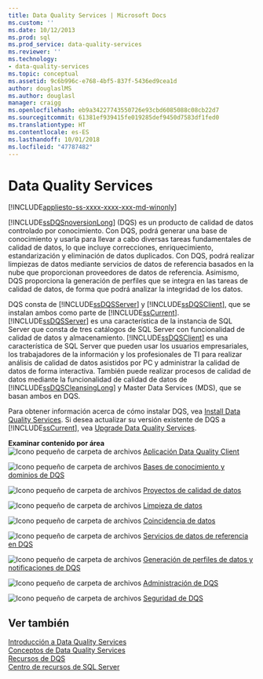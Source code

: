 ```yaml
---
title: Data Quality Services | Microsoft Docs
ms.custom: ''
ms.date: 10/12/2013
ms.prod: sql
ms.prod_service: data-quality-services
ms.reviewer: ''
ms.technology:
- data-quality-services
ms.topic: conceptual
ms.assetid: 9c6b996c-e768-4bf5-837f-5436ed9cea1d
author: douglaslMS
ms.author: douglasl
manager: craigg
ms.openlocfilehash: eb9a34227743550726e93cbd6085088c08cb22d7
ms.sourcegitcommit: 61381ef939415fe019285def9450d7583df1fed0
ms.translationtype: HT
ms.contentlocale: es-ES
ms.lasthandoff: 10/01/2018
ms.locfileid: "47787482"
---
```

# <a name="data-quality-services"></a>Data Quality Services

[!INCLUDE[appliesto-ss-xxxx-xxxx-xxx-md-winonly](../includes/appliesto-ss-xxxx-xxxx-xxx-md-winonly.md)]

[!INCLUDE[ssDQSnoversionLong](../includes/ssdqsnoversionlong-md.md)] (DQS) es un producto de calidad de datos controlado por conocimiento. Con DQS, podrá generar una base de conocimiento y usarla para llevar a cabo diversas tareas fundamentales de calidad de datos, lo que incluye correcciones, enriquecimiento, estandarización y eliminación de datos duplicados. Con DQS, podrá realizar limpiezas de datos mediante servicios de datos de referencia basados en la nube que proporcionan proveedores de datos de referencia. Asimismo, DQS proporciona la generación de perfiles que se integra en las tareas de calidad de datos, de forma que podrá analizar la integridad de los datos.  
  
 DQS consta de [!INCLUDE[ssDQSServer](../includes/ssdqsserver-md.md)] y [!INCLUDE[ssDQSClient](../includes/ssdqsclient-md.md)], que se instalan ambos como parte de [!INCLUDE[ssCurrent](../includes/sscurrent-md.md)]. [!INCLUDE[ssDQSServer](../includes/ssdqsserver-md.md)] es una característica de la instancia de SQL Server que consta de tres catálogos de SQL Server con funcionalidad de calidad de datos y almacenamiento. [!INCLUDE[ssDQSClient](../includes/ssdqsclient-md.md)] es una característica de SQL Server que pueden usar los usuarios empresariales, los trabajadores de la información y los profesionales de TI para realizar análisis de calidad de datos asistidos por PC y administrar la calidad de datos de forma interactiva. También puede realizar procesos de calidad de datos mediante la funcionalidad de calidad de datos de [!INCLUDE[ssDQSCleansingLong](../includes/ssdqscleansinglong-md.md)] y Master Data Services (MDS), que se basan ambos en DQS.  
  
 Para obtener información acerca de cómo instalar DQS, vea [Install Data Quality Services](../data-quality-services/install-windows/install-data-quality-services.md). Si desea actualizar su versión existente de DQS a [!INCLUDE[ssCurrent](../includes/sscurrent-md.md)], vea [Upgrade Data Quality Services](../database-engine/install-windows/upgrade-data-quality-services.md).  
  
 **Examinar contenido por área**  
 ![Icono pequeño de carpeta de archivos](../analysis-services/media/filefolder-small.png "Icono pequeño de carpeta de archivos") [Aplicación Data Quality Client](../data-quality-services/data-quality-client-application.md)  
  
 ![Icono pequeño de carpeta de archivos](../analysis-services/media/filefolder-small.png "Icono pequeño de carpeta de archivos") [Bases de conocimiento y dominios de DQS](../data-quality-services/dqs-knowledge-bases-and-domains.md)  
  
 ![Icono pequeño de carpeta de archivos](../analysis-services/media/filefolder-small.png "Icono pequeño de carpeta de archivos") [Proyectos de calidad de datos](../data-quality-services/data-quality-projects-dqs.md)  
  
 ![Icono pequeño de carpeta de archivos](../analysis-services/media/filefolder-small.png "Icono pequeño de carpeta de archivos") [Limpieza de datos](../data-quality-services/data-cleansing.md)  
  
 ![Icono pequeño de carpeta de archivos](../analysis-services/media/filefolder-small.png "Icono pequeño de carpeta de archivos") [Coincidencia de datos](../data-quality-services/data-matching.md)  
  
 ![Icono pequeño de carpeta de archivos](../analysis-services/media/filefolder-small.png "Icono pequeño de carpeta de archivos") [Servicios de datos de referencia en DQS](../data-quality-services/reference-data-services-in-dqs.md)  
  
 ![Icono pequeño de carpeta de archivos](../analysis-services/media/filefolder-small.png "Icono pequeño de carpeta de archivos") [Generación de perfiles de datos y notificaciones de DQS](../data-quality-services/data-profiling-and-notifications-in-dqs.md)  
  
 ![Icono pequeño de carpeta de archivos](../analysis-services/media/filefolder-small.png "Icono pequeño de carpeta de archivos") [Administración de DQS](../data-quality-services/dqs-administration.md)  
  
 ![Icono pequeño de carpeta de archivos](../analysis-services/media/filefolder-small.png "Icono pequeño de carpeta de archivos") [Seguridad de DQS](../data-quality-services/dqs-security.md)  
  
## <a name="see-also"></a>Ver también  
 [Introducción a Data Quality Services](../data-quality-services/introduction-to-data-quality-services.md)   
 [Conceptos de Data Quality Services](../data-quality-services/data-quality-services-concepts.md)   
 [Recursos de DQS](http://technet.microsoft.com/sqlserver/hh780961)   
 [Centro de recursos de SQL Server](http://go.microsoft.com/fwlink/?linkID=219676)  
  
  
